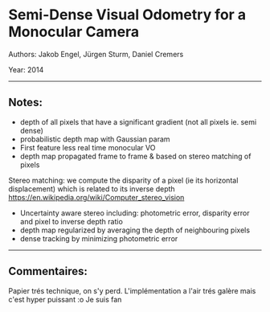 # Semi-Dense Visual Odometry for a Monocular Camera

Authors: Jakob Engel, Jürgen Sturm, Daniel Cremers

Year: 2014
___

Notes: 
---
* depth of all pixels that have a significant gradient (not all pixels ie. semi dense)
* probabilistic depth map with Gaussian param
* First feature less real time monocular VO
* depth map propagated frame to frame & based on stereo matching of pixels

Stereo matching: we compute the disparity of a pixel (ie its horizontal displacement) which is related to its inverse depth https://en.wikipedia.org/wiki/Computer_stereo_vision

* Uncertainty aware stereo including: photometric error, disparity error and pixel to inverse depth ratio
* depth map regularized by averaging the depth of neighbouring pixels
* dense tracking by minimizing photometric error 

___

Commentaires:
---

Papier trés technique, on s'y perd. L'implémentation a l'air trés galère mais c'est hyper puissant :o Je suis fan 